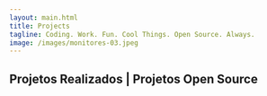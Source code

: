```yaml
---
layout: main.html
title: Projects
tagline: Coding. Work. Fun. Cool Things. Open Source. Always.
image: /images/monitores-03.jpeg
---
```


## Projetos Realizados | Projetos Open Source
